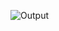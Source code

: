 ![Output](https://github.com/mistrysimran/MERN_PhotoUpload.github.io/assets/76590641/9dbe7f47-8ed2-4500-acc5-956542242e8d)
